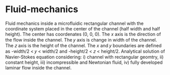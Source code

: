 # Fluid-mechanics
Fluid mechanics inside a microfluidic rectangular channel with the coordinate system placed in the center of the channel (half width and half height). The center has coordenates (0, 0, 0). The  𝑥  axis is the direction of the flow inside the channel. The  𝑦  axis is change in width of the channel. The  𝑧  axis is the height of the channel. The  𝑥  and  𝑦  boundaries are defined as -width/2 <  𝑦  < width/2 and -height/2 <  𝑧  < height/2. Analytical solution of Navier-Stokes equation considering: i) channel with rectangular geomtry, ii) constant height, iii) incompressible and Newtonian fluid, iv) fully developed laminar flow inside the channel.

